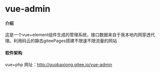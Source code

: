 # vue-admin

#### 介绍
这是一个vue+element组件生成的管理系统，接口数据来自于我本地内网穿透代理。利用码云的静态giteePages搭建不限速不限流量的网站

#### 软件架构
vue+php
网址：http://guobaxiong.gitee.io/vue-admin